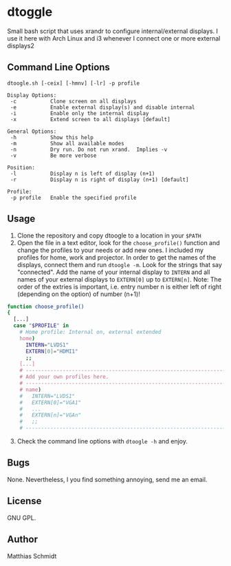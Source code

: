 dtoggle
=======

Small bash script that uses xrandr to configure internal/external displays.  I use it here with Arch Linux and i3 whenever I connect one or more external displays2

Command Line Options
--------------------

```
dtoogle.sh [-ceix] [-hmnv] [-lr] -p profile

Display Options:
 -c           Clone screen on all displays
 -e           Enable external display(s) and disable internal
 -i           Enable only the internal display
 -x           Extend screen to all displays [default]

General Options:
 -h 		  Show this help
 -m           Show all available modes
 -n           Dry run. Do not run xrand.  Implies -v
 -v           Be more verbose

Position:
 -l           Display n is left of display (n+1)
 -r           Display n is right of display (n+1) [default]

Profile:
 -p profile   Enable the specified profile
```

Usage
-----

1. Clone the repository and copy dtoogle to a location in your `$PATH`
2. Open the file in a text editor, look for the `choose_profile()` function and change the profiles to your needs or add new ones.  I included my profiles for home, work and projector.  In order to get the names of the displays, connect them and run `dtoogle -m`. Look for the strings that say "connected". Add the name of your internal display to `INTERN` and all names of your external displays to `EXTERN[0]` up to `EXTERN[n]`. Note: The order of the extries is important, i.e. entry number n is either left of right (depending on the option) of number (n+1)!

```bash
function choose_profile()
{
  [...]
  case "$PROFILE" in
    # Home profile: Internal on, external extended
    home)
      INTERN="LVDS1"
      EXTERN[0]="HDMI1"
      ;;
    [...]
    # -----------------------------------------------------------------------
    # Add your own profiles here.
    # -----------------------------------------------------------------------
    # name)
    #   INTERN="LVDS1"
    #   EXTERN[0]="VGA1"
    #   ...
    #   EXTERN[n]="VGAn"
    #   ;;
    # -----------------------------------------------------------------------
```
3. Check the command line options with `dtoogle -h` and enjoy.

Bugs
----

None.  Nevertheless, I you find something annoying, send me an email.

License
-------

GNU GPL.

Author
------

Matthias Schmidt <xhr giessen.ccc.de>
